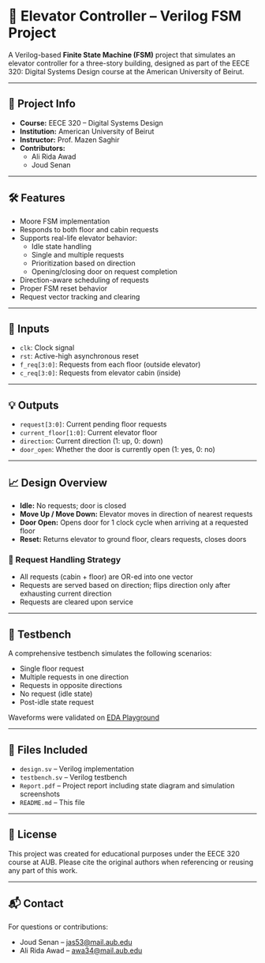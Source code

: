 # 🚀 Elevator Controller – Verilog FSM Project

A Verilog-based **Finite State Machine (FSM)** project that simulates an elevator controller for a three-story building, designed as part of the EECE 320: Digital Systems Design course at the American University of Beirut.

---

## 📘 Project Info

- **Course:** EECE 320 – Digital Systems Design  
- **Institution:** American University of Beirut  
- **Instructor:** Prof. Mazen Saghir  
- **Contributors:**  
  - Ali Rida Awad 
  - Joud Senan

---

## 🛠️ Features

- Moore FSM implementation
- Responds to both floor and cabin requests
- Supports real-life elevator behavior:
  - Idle state handling
  - Single and multiple requests
  - Prioritization based on direction
  - Opening/closing door on request completion
- Direction-aware scheduling of requests
- Proper FSM reset behavior
- Request vector tracking and clearing

---

## 🔧 Inputs

- `clk`: Clock signal  
- `rst`: Active-high asynchronous reset  
- `f_req[3:0]`: Requests from each floor (outside elevator)  
- `c_req[3:0]`: Requests from elevator cabin (inside)

---

## 💡 Outputs

- `request[3:0]`: Current pending floor requests  
- `current_floor[1:0]`: Current elevator floor  
- `direction`: Current direction (1: up, 0: down)  
- `door_open`: Whether the door is currently open (1: yes, 0: no) 

---

## 📈 Design Overview

- **Idle:** No requests; door is closed  
- **Move Up / Move Down:** Elevator moves in direction of nearest requests  
- **Door Open:** Opens door for 1 clock cycle when arriving at a requested floor  
- **Reset:** Returns elevator to ground floor, clears requests, closes doors

### 🔄 Request Handling Strategy
- All requests (cabin + floor) are OR-ed into one vector  
- Requests are served based on direction; flips direction only after exhausting current direction  
- Requests are cleared upon service

---

## 🧪 Testbench

A comprehensive testbench simulates the following scenarios:
- Single floor request
- Multiple requests in one direction
- Requests in opposite directions
- No request (idle state)
- Post-idle state request

Waveforms were validated on [EDA Playground](https://edaplayground.com)

---

## 📂 Files Included

- `design.sv` – Verilog implementation  
- `testbench.sv` – Verilog testbench  
- `Report.pdf` – Project report including state diagram and simulation screenshots  
- `README.md` – This file  

---

## 📄 License

This project was created for educational purposes under the EECE 320 course at AUB. Please cite the original authors when referencing or reusing any part of this work.

---

## 📬 Contact

For questions or contributions:
- Joud Senan – jas53@mail.aub.edu  
- Ali Rida Awad – awa34@mail.aub.edu
